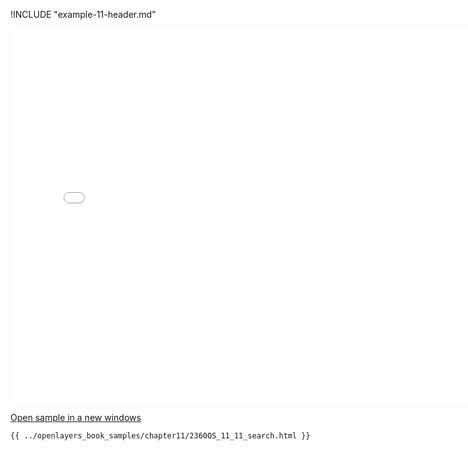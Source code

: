 
!INCLUDE "example-11-header.md"

<iframe src="../openlayers_book_samples/chapter11/2360OS_11_11_search.html" width="770" height="600" frameBorder="0" seamless="seamless">
</iframe>

<a href="../openlayers_book_samples/chapter11/2360OS_11_11_search.html" target="_blank">Open sample in a new windows</a>

```html
{{ ../openlayers_book_samples/chapter11/2360OS_11_11_search.html }}
```

